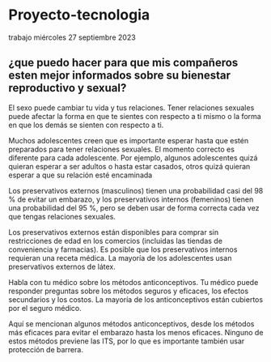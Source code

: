 # Proyecto-tecnologia
trabajo miércoles 27 septiembre 2023

## ¿que puedo hacer para que mis compañeros esten mejor informados sobre su bienestar reproductivo y sexual?

El sexo puede cambiar tu vida y tus relaciones. Tener relaciones sexuales puede afectar la forma en que te sientes con respecto a ti mismo o la forma en que los demás se sienten con respecto a ti.

Muchos adolescentes creen que es importante esperar hasta que estén preparados para tener relaciones sexuales. El momento correcto es diferente para cada adolescente. Por ejemplo, algunos adolescentes quizá quieran esperar a ser adultos o hasta estar casados, otros quizá quieran esperar a que su relación esté encaminada

Los preservativos externos (masculinos) tienen una probabilidad casi del 98 % de evitar un embarazo, y los preservativos internos (femeninos) tienen una probabilidad del 95 %, pero se deben usar de forma correcta cada vez que tengas relaciones sexuales.

Los preservativos externos están disponibles para comprar sin restricciones de edad en los comercios (incluidas las tiendas de conveniencia y farmacias). Es posible que los preservativos internos requieran una receta médica. La mayoría de los adolescentes usan preservativos externos de látex.

Habla con tu médico sobre los métodos anticonceptivos. Tu médico puede responder preguntas sobre los métodos seguros y eficaces, los efectos secundarios y los costos. La mayoría de los anticonceptivos están cubiertos por el seguro médico.

Aquí se mencionan algunos métodos anticonceptivos, desde los métodos más eficaces para evitar el embarazo hasta los menos eficaces. Ninguno de estos métodos previene las ITS, por lo que es importante también usar protección de barrera.

